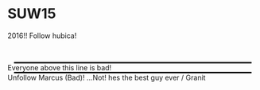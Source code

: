 # SUW15
2016!!
Follow hubica!

<br><hr style="width: 95%; height: 3px; background: black; margin: 0 auto;">
Everyone above this line is bad! 
<br><hr style="width: 95%; height: 3px; background: black; margin: 0 auto;">
Unfollow Marcus (Bad)! ...Not! hes the best guy ever / Granit
